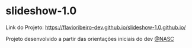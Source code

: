 # slideshow-1.0

Link do Projeto: https://flavioribeiro-dev.github.io/slideshow-1.0.github.io/

Projeto desenvolvido a partir das orientações iniciais do dev <a href="https://www.youtube.com/@nascjoao" target="_blank">@NASC</a>
